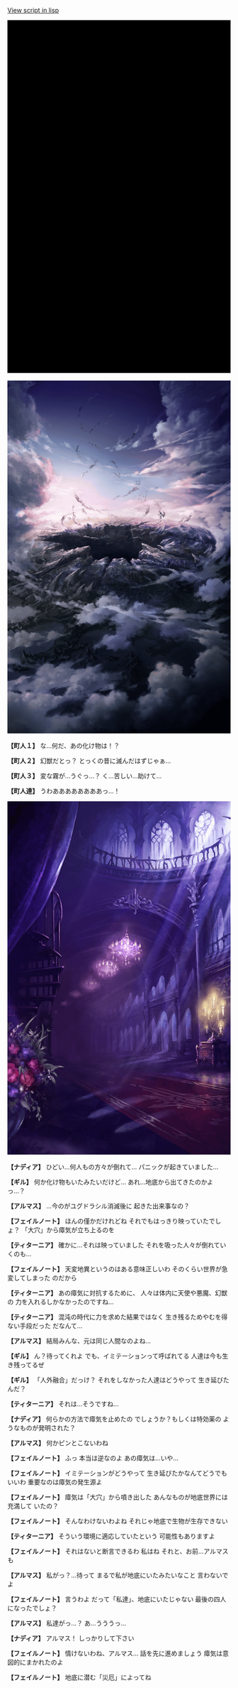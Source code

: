 [View script in lisp](../scripts/100605030.txt)

![bg_black.png](../images/backgrounds/bg_black.png)

![101_hole.png](../images/backgrounds/101_hole.png)

**【町人１】**
な…何だ、あの化け物は！？

**【町人２】**
幻獣だとっ？
とっくの昔に滅んだはずじゃぁ…

**【町人３】**
変な霧が…うぐっ…？
く…苦しい…助けて…

**【町人達】**
うわああああああああっ…！

![300_devil_room.png](../images/backgrounds/300_devil_room.png)

**【ナディア】**
ひどい…何人もの方々が倒れて…
パニックが起きていました…

**【ギル】**
何か化け物もいたみたいだけど…
あれ…地底から出てきたのかよっ…？

**【アルマス】**
…今のがユグドラシル消滅後に
起きた出来事なの？

**【フェイルノート】**
ほんの僅かだけれどね
それでもはっきり映っていたでしょ？
「大穴」から瘴気が立ち上るのを

**【ティターニア】**
確かに…それは映っていました
それを吸った人々が倒れていくのも…

**【フェイルノート】**
天変地異というのはある意味正しいわ
そのくらい世界が急変してしまった
のだから

**【ティターニア】**
あの瘴気に対抗するために、
人々は体内に天使や悪魔、幻獣の
力を入れるしかなかったのですね…

**【ティターニア】**
混沌の時代に力を求めた結果ではなく
生き残るためやむを得ない手段だった
だなんて…

**【アルマス】**
結局みんな、元は同じ人間なのよね…

**【ギル】**
ん？待ってくれよ
でも、イミテーションって呼ばれてる
人達は今も生き残ってるぜ

**【ギル】**
「人外融合」だっけ？
それをしなかった人達はどうやって
生き延びたんだ？

**【ティターニア】**
それは…そうですね…

**【ナディア】**
何らかの方法で瘴気を止めたの
でしょうか？もしくは特効薬の
ようなものが発明された？

**【アルマス】**
何かピンとこないわね

**【フェイルノート】**
ふっ
本当は逆なのよ
あの瘴気は…いや…

**【フェイルノート】**
イミテーションがどうやって
生き延びたかなんてどうでもいいわ
重要なのは瘴気の発生源よ

**【フェイルノート】**
瘴気は「大穴」から噴き出した
あんなものが地底世界には充満して
いたの？

**【フェイルノート】**
そんなわけないわよね
それじゃ地底で生物が生存できない

**【ティターニア】**
そういう環境に適応していたという
可能性もありますよ

**【フェイルノート】**
それはないと断言できるわ
私はね
それと、お前…アルマスも

**【アルマス】**
私がっ？…待って
まるで私が地底にいたみたいなこと
言わないでよ

**【フェイルノート】**
言うわよ
だって「私達」、地底にいたじゃない
最後の四人になったでしょ？

**【アルマス】**
私達がっ…？
あ…うううっ…

**【ナディア】**
アルマス！
しっかりして下さい

**【フェイルノート】**
情けないわね、アルマス…
話を先に進めましょう
瘴気は意図的にまかれたのよ

**【フェイルノート】**
地底に潜む「災厄」によってね